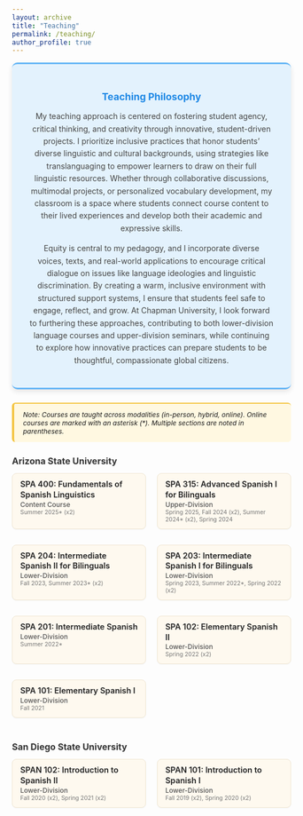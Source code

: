 ```yaml
---
layout: archive
title: "Teaching"
permalink: /teaching/
author_profile: true
---
```


<style>

  /* CSS for the Teaching Philosophy Blurb */
.teaching-philosophy {
  background-color: #e3f2fd; /* Light blue background */
  padding: 1.5rem 2rem; /* Adjusted padding for better spacing */
  border-radius: 10px; /* More rounded corners */
  margin-bottom: 24px;
  font-size: 0.875rem; /* Smaller text */
  text-align: center; /* Centers the content */
  max-width: 900px;
  margin-left: auto;
  margin-right: auto;
  border-top: 3px solid #64b5f6; /* Dividing line above with a blue shade */
  border-bottom: 3px solid #64b5f6; /* Dividing line below */
  box-shadow: 0 4px 10px rgba(0, 0, 0, 0.1); /* Subtle shadow effect */
}

.teaching-philosophy h2 {
  font-size: 1.1rem; /* Smaller title */
  font-weight: 700;
  color: #1e88e5; /* Blue color for the title */
  margin-bottom: 12px;
}

.teaching-philosophy p {
  line-height: 1.6;
  color: #444; /* Darker text for readability */
  font-size: 0.875rem; /* Small and readable text */
}

/* CSS for the Teaching Note (below the Philosophy Blurb) */
.teaching-note {
  background-color: #fff8e1;
  padding: 12px 16px;
  border-left: 4px solid #f4c542;
  margin-bottom: 24px;
  font-size: 0.75rem;
  border-radius: 6px;
  border-top: 2px solid #f4c542; /* Add dividing line above the Teaching Note */
}

.teaching-course {
  background-color: #fef9ef;
  border: 1px solid #f0e6d2;
  border-radius: 8px;
  padding: 10px 14px;
  margin-bottom: 14px;
  box-shadow: 0 1px 2px rgba(0,0,0,0.04);
}

.teaching-course strong {
  font-size: 0.9rem; /* smaller course title */
  font-weight: 600;
  line-height: 1.3;
  color: #222;
}

.teaching-level {
  font-weight: 500;
  font-size: 0.75rem; /* smaller */
  color: #555;
  margin-top: 3px;
}

.teaching-term {
  font-size: 0.65rem; /* smaller detail text */
  color: #777;
  margin-top: 1px;
}

h2 {
  font-size: 1rem; /* smaller university headings */
  font-weight: 700;
  margin-top: 24px;
  margin-bottom: 12px;
  color: #333;
}

.university-courses {
  display: grid;
  grid-template-columns: repeat(2, 1fr);
  gap: 14px 20px;
  margin-bottom: 28px;
}

@media (max-width: 700px) {
  .university-courses {
    grid-template-columns: 1fr;
  }
}
</style>

<div class="teaching-philosophy">
  <h2>Teaching Philosophy</h2>
  <p>
    My teaching approach is centered on fostering student agency, critical thinking, and creativity through innovative, student-driven projects. I prioritize inclusive practices that honor students’ diverse linguistic and cultural backgrounds, using strategies like translanguaging to empower learners to draw on their full linguistic resources. Whether through collaborative discussions, multimodal projects, or personalized vocabulary development, my classroom is a space where students connect course content to their lived experiences and develop both their academic and expressive skills.
  </p>
  <p>
    Equity is central to my pedagogy, and I incorporate diverse voices, texts, and real-world applications to encourage critical dialogue on issues like language ideologies and linguistic discrimination. By creating a warm, inclusive environment with structured support systems, I ensure that students feel safe to engage, reflect, and grow. At Chapman University, I look forward to furthering these approaches, contributing to both lower-division language courses and upper-division seminars, while continuing to explore how innovative practices can prepare students to be thoughtful, compassionate global citizens.
  </p>
</div>

<div class="teaching-note">
  <em>Note: Courses are taught across modalities (in-person, hybrid, online). Online courses are marked with an asterisk (*). Multiple sections are noted in parentheses.</em>
</div>

<h2>Arizona State University</h2>
<div class="university-courses">
  <div class="teaching-course">
    <strong>SPA 400: Fundamentals of Spanish Linguistics</strong><br>
    <span class="teaching-level">Content Course</span><br>
    <span class="teaching-term">Summer 2025* (x2)</span>
  </div>
  <div class="teaching-course">
    <strong>SPA 315: Advanced Spanish I for Bilinguals</strong><br>
    <span class="teaching-level">Upper-Division</span><br>
    <span class="teaching-term">Spring 2025, Fall 2024 (x2), Summer 2024* (x2), Spring 2024</span>
  </div>
  <div class="teaching-course">
    <strong>SPA 204: Intermediate Spanish II for Bilinguals</strong><br>
    <span class="teaching-level">Lower-Division</span><br>
    <span class="teaching-term">Fall 2023, Summer 2023* (x2)</span>
  </div>
  <div class="teaching-course">
    <strong>SPA 203: Intermediate Spanish I for Bilinguals</strong><br>
    <span class="teaching-level">Lower-Division</span><br>
    <span class="teaching-term">Spring 2023, Summer 2022*, Spring 2022 (x2)</span>
  </div>
  <div class="teaching-course">
    <strong>SPA 201: Intermediate Spanish</strong><br>
    <span class="teaching-level">Lower-Division</span><br>
    <span class="teaching-term">Summer 2022*</span>
  </div>
  <div class="teaching-course">
    <strong>SPA 102: Elementary Spanish II</strong><br>
    <span class="teaching-level">Lower-Division</span><br>
    <span class="teaching-term">Spring 2022 (x2)</span>
  </div>
  <div class="teaching-course">
    <strong>SPA 101: Elementary Spanish I</strong><br>
    <span class="teaching-level">Lower-Division</span><br>
    <span class="teaching-term">Fall 2021</span>
  </div>
</div>

<h2>San Diego State University</h2>
<div class="university-courses">
  <div class="teaching-course">
    <strong>SPAN 102: Introduction to Spanish II</strong><br>
    <span class="teaching-level">Lower-Division</span><br>
    <span class="teaching-term">Fall 2020 (x2), Spring 2021 (x2)</span>
  </div>
  <div class="teaching-course">
    <strong>SPAN 101: Introduction to Spanish I</strong><br>
    <span class="teaching-level">Lower-Division</span><br>
    <span class="teaching-term">Fall 2019 (x2), Spring 2020 (x2)</span>
  </div>
</div>

